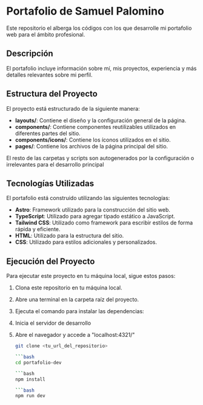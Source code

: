 # Portafolio de Samuel Palomino

Este repositorio el alberga los códigos con los que desarrolle mi portafolio web para el ámbito profesional.

## Descripción

El portafolio incluye información sobre mí, mis proyectos, experiencia y más detalles relevantes sobre mi perfil.

## Estructura del Proyecto

El proyecto está estructurado de la siguiente manera:

- **layouts/**: Contiene el diseño y la configuración general de la página.
- **components/**: Contiene componentes reutilizables utilizados en diferentes partes del sitio.
- **components/icons/**: Contiene los íconos utilizados en el sitio.
- **pages/**: Contiene los archivos de la página principal del sitio.

El resto de las carpetas y scripts son autogenerados por la configuración o irrelevantes para el desarrollo principal

## Tecnologías Utilizadas

El portafolio está construido utilizando las siguientes tecnologías:

- **Astro**: Framework utilizado para la construcción del sitio web.
- **TypeScript**: Utilizado para agregar tipado estático a JavaScript.
- **Tailwind CSS**: Utilizado como framework para escribir estilos de forma rápida y eficiente.
- **HTML**: Utilizado para la estructura del sitio.
- **CSS**: Utilizado para estilos adicionales y personalizados.

## Ejecución del Proyecto

Para ejecutar este proyecto en tu máquina local, sigue estos pasos:

1. Clona este repositorio en tu máquina local.
2. Abre una terminal en la carpeta raíz del proyecto.
3. Ejecuta el comando para instalar las dependencias:
4. Inicia el servidor de desarrollo
5. Abre el navegador y accede a "localhost:4321/"


    ```bash
    git clone <tu_url_del_repositorio>

   ```bash
    cd portafolio-dev

   ```bash
    npm install

   ```bash
    npm run dev

